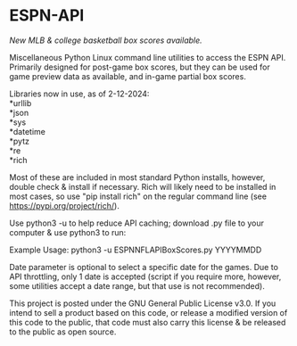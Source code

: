 # ESPN-API
*New MLB & college basketball box scores available.*

Miscellaneous Python Linux command line utilities to access the ESPN API. Primarily designed for post-game box scores, but they can be used for game preview data as available, and in-game partial box scores.

Libraries now in use, as of 2-12-2024:  
*urllib  
*json  
*sys  
*datetime  
*pytz  
*re  
*rich  

Most of these are included in most standard Python installs, however, double check & install if necessary. Rich will likely need to be installed in most cases, so use "pip install rich" on the regular command line (see https://pypi.org/project/rich/).

Use python3 -u to help reduce API caching; download .py file to your computer & use python3 to run:

Example Usage: python3 -u ESPNNFLAPIBoxScores.py YYYYMMDD

Date parameter is optional to select a specific date for the games. Due to API throttling, only 1 date is accepted (script if you require more, however, some utilities accept a date range, but that use is not recommended).

This project is posted under the GNU General Public License v3.0. If you intend to sell a product based on this code, or release a modified version of this code to the public, that code must also carry this license & be released to the public as open source.
